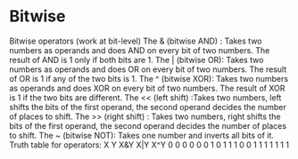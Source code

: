 # Bitwise
Bitwise operators (work at bit-level)
The & (bitwise AND) : Takes two numbers as operands and does AND on every bit of two numbers. The result of AND is 1 only if both bits are 1.
The | (bitwise OR): Takes two numbers as operands and does OR on every bit of two numbers. The result of OR is 1 if any of the two bits is 1.
The ^ (bitwise XOR): Takes two numbers as operands and does XOR on every bit of two numbers. The result of XOR is 1 if the two bits are different.
The << (left shift) :Takes two numbers, left shifts the bits of the first operand, the second operand decides the number of places to shift.
The >> (right shift) : Takes two numbers, right shifts the bits of the first operand, the second operand decides the number of places to shift.
The ~ (bitwise NOT): Takes one number and inverts all bits of it.
Truth table for operators:
X Y X&Y X|Y X^Y
0 0 0 0 0
0 1 0 1 1
1 0 0 1 1
1 1 1 1 1
